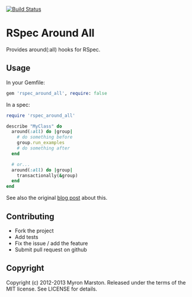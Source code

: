 [![Build Status](https://secure.travis-ci.org/seanwalbran/rspec_around_all.png?branch=master)](http://travis-ci.org/seanwalbran/rspec_around_all)

# RSpec Around All

Provides around(:all) hooks for RSpec.

## Usage

In your Gemfile:

``` ruby
gem 'rspec_around_all', require: false
```

In a spec:

``` ruby
require 'rspec_around_all'

describe "MyClass" do
  around(:all) do |group|
    # do something before
    group.run_examples
    # do something after
  end

  # or...
  around(:all) do |group|
    transactionally(&group)
  end
end
```

See also the original [blog post](http://myronmars.to/n/dev-blog/2012/03/building-an-around-hook-using-fibers) about this.

## Contributing

* Fork the project
* Add tests
* Fix the issue / add the feature
* Submit pull request on github

## Copyright

Copyright (c) 2012-2013 Myron Marston. Released under the terms of the
MIT license. See LICENSE for details.

